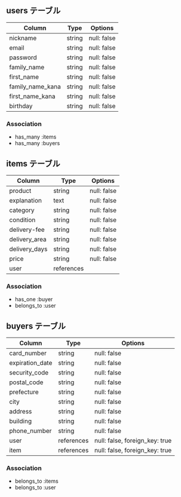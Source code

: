 
## users テーブル

| Column           | Type   | Options     |
| ---------------- | ------ | ----------- |
| nickname         | string | null: false |
| email            | string | null: false |
| password         | string | null: false |
| family_name      | string | null: false |
| first_name       | string | null: false |
| family_name_kana | string | null: false |
| first_name_kana  | string | null: false |
| birthday         | string | null: false |


### Association

- has_many :items
- has_many :buyers

## items テーブル

| Column        | Type      | Options     |
| ------------- | --------- | ----------- |
| product       | string    | null: false |
| explanation   | text      | null: false |
| category      | string    | null: false |
| condition     | string    | null: false |
| delivery-fee  | string    | null: false |
| delivery_area | string    | null: false |
| delivery_days | string    | null: false |
| price         | string    | null: false |
| user          | references|             |

### Association

- has_one :buyer
- belongs_to :user

## buyers テーブル

| Column          | Type       | Options                        |
| --------------- | ---------- | ------------------------------ |
| card_number     | string     | null: false                    |
| expiration_date | string     | null: false                    |
| security_code   | string     | null: false                    |
| postal_code     | string     | null: false                    |
| prefecture      | string     | null: false                    |
| city            | string     | null: false                    |
| address         | string     | null: false                    |
| building        | string     | null: false                    |
| phone_number    | string     | null: false                    |
| user            | references | null: false, foreign_key: true |
| item            | references | null: false, foreign_key: true |

### Association

- belongs_to :items
- belongs_to :user
